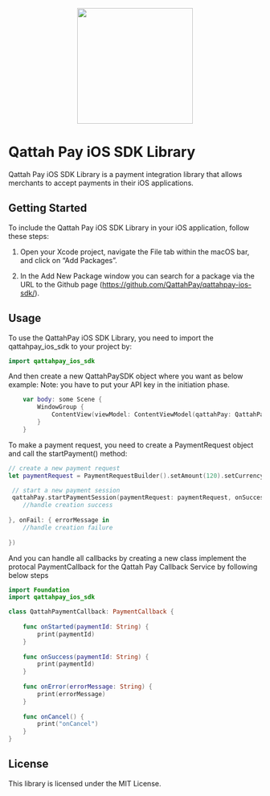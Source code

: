 <p align="center">
    <img src="https://random-bucket.fra1.cdn.digitaloceanspaces.com/images/logo_en.svg"
        height="230">
        
</p>

# Qattah Pay iOS SDK Library

Qattah Pay iOS SDK Library is a payment integration library that allows merchants to accept payments in their iOS applications.

## Getting Started

To include the Qattah Pay iOS SDK Library in your iOS application, follow these steps:

1. Open your Xcode project, navigate the File tab within the macOS bar, and click on “Add Packages”.

2. In the Add New Package window you can search for a package via the URL to the Github page (https://github.com/QattahPay/qattahpay-ios-sdk/).


## Usage

To use the QattahPay iOS SDK Library, you need to import the qattahpay_ios_sdk to your project by:

```swift
import qattahpay_ios_sdk

```

And then create a new QattahPaySDK object where you want as below example:
Note: you have to put your API key in the initiation phase.

```swift
    var body: some Scene {
        WindowGroup {
            ContentView(viewModel: ContentViewModel(qattahPay: QattahPaySDK(apiKey: "<YOUR_API_HERE>")))
        }
    }
```

To make a payment request, you need to create a PaymentRequest object and call the startPayment() method:

```swift
// create a new payment request
let paymentRequest = PaymentRequestBuilder().setAmount(120).setCurrency(Currency.SAR).setOrderId("ORDER_ID").setDescription("ORDER_DESCRIPTION").setCustomerEmail("customer@email.com").setCustomerMobileNumber("0501234567").isSandbox(true).build()

 // start a new payment session
 qattahPay.startPaymentSession(paymentRequest: paymentRequest, onSuccess: { qattahResponse in
    //handle creation success
    
}, onFail: { errorMessage in
    //handle creation failure
    
})
```

And you can handle all callbacks by creating a new class implement the protocal PaymentCallback for the Qattah Pay Callback Service by following below steps

```swift
import Foundation
import qattahpay_ios_sdk

class QattahPaymentCallback: PaymentCallback {
    
    func onStarted(paymentId: String) {
        print(paymentId)
    }
    
    func onSuccess(paymentId: String) {
        print(paymentId)
    }
    
    func onError(errorMessage: String) {
        print(errorMessage)
    }
    
    func onCancel() {
        print("onCancel")
    }
}
```

## License

This library is licensed under the MIT License.
